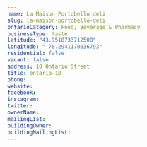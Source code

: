 ```yaml
---
name: La Maison Portobello deli 
slug: la-maison-portobello-deli
ontarioCategory: Food, Beverage & Pharmacy
businessType: taste
latitude: "43.9518733712508"
longitude: "-78.2941170036793"
residential: false
vacant: false
address: 10 Ontario Street
title: ontario-10
phone: 
website: 
facebook: 
instagram: 
twitter: 
ownerName:  
mailingList: 
buildingOwner: 
buildingMailingList: 
---
```


